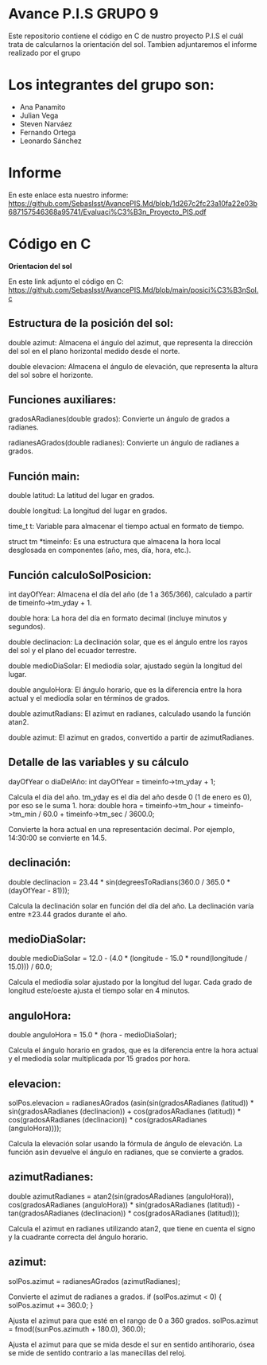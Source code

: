 # Avance P.I.S GRUPO 9
Este repositorio contiene el código en C de nustro proyecto P.I.S el cuál trata de calcularnos la orientación del sol. 
Tambien adjuntaremos el informe realizado por el grupo 
# Los integrantes del grupo son: 
- Ana Panamito 
- Julian Vega 
- Steven Narváez 
- Fernando Ortega 
- Leonardo Sánchez
# Informe 
En este enlace esta nuestro informe: https://github.com/Sebaslsst/AvancePIS.Md/blob/1d267c2fc23a10fa22e03b687157546368a95741/Evaluaci%C3%B3n_Proyecto_PIS.pdf
# Código en C
**Orientacion del sol**

En este link adjunto el código en C: https://github.com/Sebaslsst/AvancePIS.Md/blob/main/posici%C3%B3nSol.c

## Estructura de la posición del sol: ##

double azimut: Almacena el ángulo del azimut, que representa la dirección del sol en el plano horizontal medido desde el norte.

double elevacion: Almacena el ángulo de elevación, que representa la altura del sol sobre el horizonte.

## Funciones auxiliares: ##

gradosARadianes(double grados): Convierte un ángulo de grados a radianes.

radianesAGrados(double radianes): Convierte un ángulo de radianes a grados.


## Función main: ##

double latitud: La latitud del lugar en grados.

double longitud: La longitud del lugar en grados.

time_t t: Variable para almacenar el tiempo actual en formato de tiempo.

struct tm *timeinfo: Es una estructura que almacena la hora local desglosada en componentes (año, mes, día, hora, etc.).

## Función calculoSolPosicion: ##

int dayOfYear: Almacena el día del año (de 1 a 365/366), calculado a partir de timeinfo->tm_yday + 1.

double hora: La hora del día en formato decimal (incluye minutos y segundos).

double declinacion: La declinación solar, que es el ángulo entre los rayos del sol y el plano del ecuador terrestre.

double medioDiaSolar: El mediodía solar, ajustado según la longitud del lugar.

double anguloHora: El ángulo horario, que es la diferencia entre la hora actual y el mediodía solar en términos de grados.

double azimutRadians: El azimut en radianes, calculado usando la función atan2.

double azimut: El azimut en grados, convertido a partir de azimutRadianes.


## Detalle de las variables y su cálculo ##

dayOfYear o diaDelAño:
int dayOfYear = timeinfo->tm_yday + 1;

Calcula el día del año. tm_yday es el día del año desde 0 (1 de enero es 0), por eso se le suma 1.
hora:
double hora = timeinfo->tm_hour + timeinfo->tm_min / 60.0 + timeinfo->tm_sec / 3600.0;

Convierte la hora actual en una representación decimal. Por ejemplo, 14:30:00 se convierte en 14.5.

## declinación:
double declinacion = 23.44 * sin(degreesToRadians(360.0 / 365.0 * (dayOfYear - 81)));

Calcula la declinación solar en función del día del año. La declinación varía entre ±23.44 grados durante el año.

## medioDiaSolar:
double medioDiaSolar = 12.0 - (4.0 * (longitude - 15.0 * round(longitude / 15.0))) / 60.0;

Calcula el mediodía solar ajustado por la longitud del lugar. Cada grado de longitud este/oeste ajusta el tiempo solar en 4 minutos.

## anguloHora: ##
double anguloHora = 15.0 * (hora - medioDiaSolar);

Calcula el ángulo horario en grados, que es la diferencia entre la hora actual y el mediodía solar multiplicada por 15 grados por hora.

## elevacion: ##
solPos.elevacion = radianesAGrados (asin(sin(gradosARadianes (latitud)) * sin(gradosARadianes (declinacion)) + cos(gradosARadianes (latitud)) * cos(gradosARadianes (declinacion)) * cos(gradosARadianes (anguloHora))));

Calcula la elevación solar usando la fórmula de ángulo de elevación. La función asin devuelve el ángulo en radianes, que se convierte a grados.

## azimutRadianes: ##
double azimutRadianes = atan2(sin(gradosARadianes (anguloHora)), cos(gradosARadianes (anguloHora)) * sin(gradosARadianes (latitud)) - tan(gradosARadianes (declinacion)) * cos(gradosARadianes (latitud)));

Calcula el azimut en radianes utilizando atan2, que tiene en cuenta el signo y la cuadrante correcta del ángulo horario.

## azimut: ##
solPos.azimut = radianesAGrados (azimutRadianes);

Convierte el azimut de radianes a grados.
if (solPos.azimut < 0) { solPos.azimut  += 360.0; }

Ajusta el azimut para que esté en el rango de 0 a 360 grados.
solPos.azimut = fmod((sunPos.azimuth + 180.0), 360.0);

Ajusta el azimut para que se mida desde el sur en sentido antihorario, ósea se mide de sentido contrario a las manecillas del reloj.

